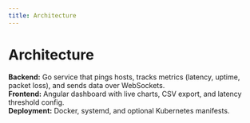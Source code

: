 ```yaml
---
title: Architecture
---
```


# Architecture
**Backend:** Go service that pings hosts, tracks metrics (latency, uptime, packet loss), and sends data over WebSockets.  
**Frontend:** Angular dashboard with live charts, CSV export, and latency threshold config.  
**Deployment:** Docker, systemd, and optional Kubernetes manifests.
